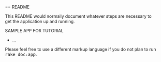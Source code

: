 == README

This README would normally document whatever steps are necessary to get the
application up and running.

SAMPLE APP FOR TUTORIAL

* ...


Please feel free to use a different markup language if you do not plan to run
<tt>rake doc:app</tt>.
